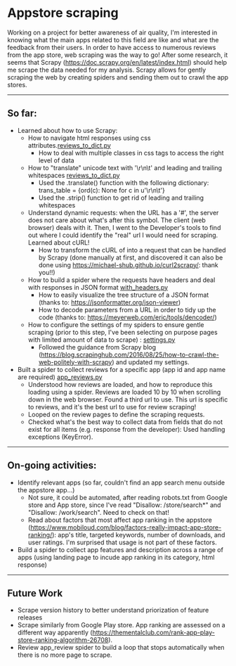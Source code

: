 # Appstore scraping

Working on a project for better awareness of air quality, I'm interested in knowing what the main apps related to this field
are like and what are the feedback from their users. In order to have access to numerous reviews from the app store, web scraping was the way to go!
After some research, it seems that Scrapy (https://doc.scrapy.org/en/latest/index.html) should help me scrape the data needed for my analysis. Scrapy allows for gently scraping the web by creating spiders and sending them out to crawl the app stores.

---
## So far:
* Learned about how to use Scrapy:
    *  How to navigate html responses using css attributes.[reviews_to_dict.py](https://github.com/linetonthat/appstore_scraping/blob/master/appstore/appstore/spiders/reviews_to_dict.py)
        - How to deal with multiple classes in css tags to access the right level of data
    *  How to "translate" unicode text with '\r\n\t' and leading and trailing whitespaces [reviews_to_dict.py](https://github.com/linetonthat/appstore_scraping/blob/master/appstore/appstore/spiders/reviews_to_dict.py)
        - Used the .translate() function with the following dictionary: trans_table = {ord(c): None for c in u'\r\n\t'}
        - Used the .strip() function to get rid of leading and trailing whitespaces
    * Understand dynamic requests: when the URL has a '#', the server does not care about what's after this symbol. The client (web browser) deals with it. Then, I went to the Developer's tools to find out where I could identify the "real" url I would need for scraping. Learned about cURL!
        - How to transform the cURL of into a request that can be handled by Scrapy (done manually at first, and discovered it can also be done using https://michael-shub.github.io/curl2scrapy/: thank you!!)
    * How to build a spider where the requests have headers and deal with responses in JSON format [with_headers.py](https://github.com/linetonthat/appstore_scraping/blob/master/appstore/appstore/spiders/with_headers.py)
        - How to easily visualize the tree structure of a JSON format (thanks to: https://jsonformatter.org/json-viewer)
        - How to decode parameters from a URL in order to tidy up the code (thanks to: https://meyerweb.com/eric/tools/dencoder/)
    * How to configure the settings of my spiders to ensure gentle scraping (prior to this step, I've been selecting on purpose pages with limited amount of data to scrape) : [settings.py](https://github.com/linetonthat/appstore_scraping/blob/master/appstore/appstore/settings.py)
        - Followed the guidance from Scrapy blog (https://blog.scrapinghub.com/2016/08/25/how-to-crawl-the-web-politely-with-scrapy) and updated my settings.
* Built a spider to collect reviews for a specific app (app id and app name are required) [app_reviews.py](https://github.com/linetonthat/appstore_scraping/blob/master/appstore/appstore/spiders/app_reviews.py)
    - Understood how reviews are loaded, and how to reproduce this loading using a spider. Reviews are loaded 10 by 10 when scrolling down in the web browser. Found a third url to use. This url is specific to reviews, and it's the best url to use for review scraping! 
    - Looped on the review pages to define the scraping requests.
    - Checked what's the best way to collect data from fields that do not exist for all items (e.g. response from the developer): Used handling exceptions (KeyError).

---
## On-going activities:

* Identify relevant apps (so far, couldn't find an app search menu outside the appstore app...)
    - Not sure, it could be automated, after reading robots.txt from Google store and App store, since I've read "Disallow: /store/search*" and "Disallow: /work/search". Need to check on that!
    - Read about factors that most affect app ranking in the appstore (https://www.mobiloud.com/blog/factors-really-impact-app-store-ranking/): app's title, targeted keywords, number of downloads, and user ratings. I'm surprised that usage is not part of these factors. 
* Build a spider to collect app features and description across a range of apps (using landing page to incude app ranking in its category, html response)

---
## Future Work
* Scrape version history to better understand priorization of feature releases
* Scrape similarly from Google Play store. App ranking are assessed on a different way apparently (https://thementalclub.com/rank-app-play-store-ranking-algorithm-26708).
* Review app_review spider to build a loop that stops automatically when there is no more page to scrape.
   
